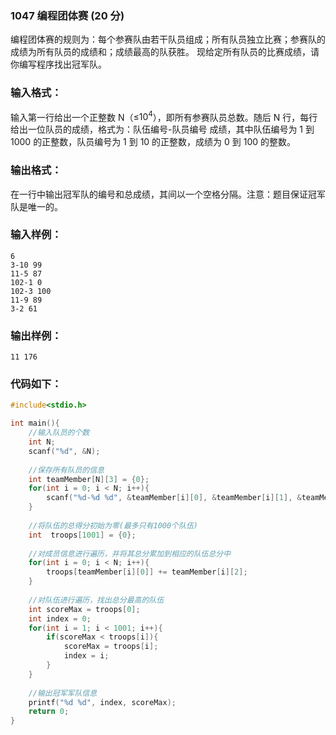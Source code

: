 ### 1047 编程团体赛 (20 分)
编程团体赛的规则为：每个参赛队由若干队员组成；所有队员独立比赛；参赛队的成绩为所有队员的成绩和；成绩最高的队获胜。
现给定所有队员的比赛成绩，请你编写程序找出冠军队。
### 输入格式：
输入第一行给出一个正整数 N（≤$10^4$），即所有参赛队员总数。随后 N 行，每行给出一位队员的成绩，格式为：队伍编号-队员编号 成绩，其中队伍编号为 1 到 1000 的正整数，队员编号为 1 到 10 的正整数，成绩为 0 到 100 的整数。
### 输出格式：
在一行中输出冠军队的编号和总成绩，其间以一个空格分隔。注意：题目保证冠军队是唯一的。
### 输入样例：
```
6
3-10 99
11-5 87
102-1 0
102-3 100
11-9 89
3-2 61
```
### 输出样例：
```
11 176
```
### 代码如下：
```c
#include<stdio.h>

int main(){
    //输入队员的个数 
    int N;
    scanf("%d", &N);
    
    //保存所有队员的信息 
    int teamMember[N][3] = {0};
    for(int i = 0; i < N; i++){
        scanf("%d-%d %d", &teamMember[i][0], &teamMember[i][1], &teamMember[i][2]);
    }
    
    //将队伍的总得分初始为零(最多只有1000个队伍) 
    int  troops[1001] = {0};
    
    //对成员信息进行遍历，并将其总分累加到相应的队伍总分中 
    for(int i = 0; i < N; i++){
        troops[teamMember[i][0]] += teamMember[i][2];
    }
    
    //对队伍进行遍历，找出总分最高的队伍
    int scoreMax = troops[0];
    int index = 0;
    for(int i = 1; i < 1001; i++){
        if(scoreMax < troops[i]){
            scoreMax = troops[i];
            index = i;
        }
    }
    
    //输出冠军军队信息
    printf("%d %d", index, scoreMax);
    return 0;
} 
```